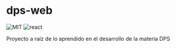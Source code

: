 # dps-web
![MIT][shield-license] ![react][shield-react]

Proyecto a raíz de lo aprendido en el desarrollo de la materia DPS

[shield-license]: https://img.shields.io/github/license/luisbs/dps-web
[shield-react]: https://img.shields.io/github/package-json/dependency-version/luisbs/dps-web/dev/react
